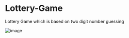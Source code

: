 # Lottery-Game
Lottery Game which is based on two digit number guessing

![image](https://user-images.githubusercontent.com/24220136/223288162-cbb8b309-d69e-489f-ba80-f9589245f50c.png)
